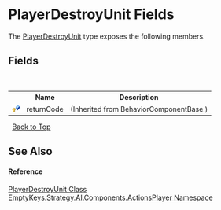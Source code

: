 # PlayerDestroyUnit Fields
 

The <a href="T_EmptyKeys_Strategy_AI_Components_ActionsPlayer_PlayerDestroyUnit">PlayerDestroyUnit</a> type exposes the following members.


## Fields
&nbsp;<table><tr><th></th><th>Name</th><th>Description</th></tr><tr><td>![Protected field](media/protfield.gif "Protected field")</td><td>returnCode</td><td> (Inherited from BehaviorComponentBase.)</td></tr></table>&nbsp;
<a href="#playerdestroyunit-fields">Back to Top</a>

## See Also


#### Reference
<a href="T_EmptyKeys_Strategy_AI_Components_ActionsPlayer_PlayerDestroyUnit">PlayerDestroyUnit Class</a><br /><a href="N_EmptyKeys_Strategy_AI_Components_ActionsPlayer">EmptyKeys.Strategy.AI.Components.ActionsPlayer Namespace</a><br />